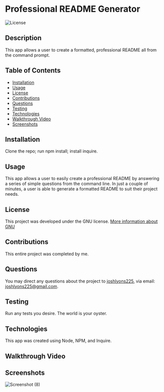 
# Professional README Generator
  
![License](https://img.shields.io/badge/License-GNU-brightgreen)

## Description
This app allows a user to create a formatted, professional README all from the command prompt.

## Table of Contents
* [Installation](#installation)
* [Usage](#usage)
* [License](#License)
* [Contributions](#contributions)
* [Questions](#questions)
* [Testing](#testing)
* [Technologies](#technologies)
* [Walkthrough Video](#walkthrough)
* [Screenshots](#screenshots)

<a name="installation"></a>
## Installation
Clone the repo; run npm install; install inquire.

<a name="usage"></a>
## Usage
This app allows a user to easily create a professional README by answering a series of simple questions from the command line. In just a couple of minutes, a user is able to generate a formatted README to suit their project needs.

## License 
This project was developed under the GNU license.
[More information about GNU](https://opensource.org/licenses/GNU)

<a name="contributions"></a>
## Contributions
This entire project was completed by me.

<a name="questions"></a>
## Questions
You may direct any questions about the project to [joshlyons225](https://github.com/joshlyons225), via email: [joshlyons225@gmail.com](mailto:joshlyons225@gmail.com).

<a name="testing"></a>
## Testing
Run any tests you desire. The world is your oyster.

<a name="technologies"></a>
## Technologies
This app was created using Node, NPM, and Inquire.

<a name="walkthrough"></a>
## Walkthrough Video

<a name="screenshots"></a>
## Screenshots
![Screenshot (8)](https://user-images.githubusercontent.com/95392565/154868097-a474b8ef-e3ee-4b25-b3e1-a0fa37db59d6.png)

